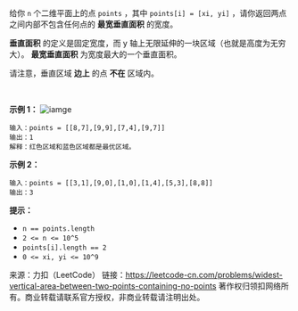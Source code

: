 给你 ```n``` 个二维平面上的点 ```points``` ，其中 ```points[i] = [xi, yi]``` ，请你返回两点之间内部不包含任何点的 **最宽垂直面积** 的宽度。

**垂直面积** 的定义是固定宽度，而 y 轴上无限延伸的一块区域（也就是高度为无穷大）。 **最宽垂直面积** 为宽度最大的一个垂直面积。

请注意，垂直区域 **边上** 的点 **不在** 区域内。

 

**示例 1：**
![iamge](https://github.com/Zhenghao-Liu/LeetCode_problem-and-solution/blob/master/1637.两点之间不包含任何点的最宽垂直面积/1637_1.png)
```
输入：points = [[8,7],[9,9],[7,4],[9,7]]
输出：1
解释：红色区域和蓝色区域都是最优区域。
```
**示例 2：**
```
输入：points = [[3,1],[9,0],[1,0],[1,4],[5,3],[8,8]]
输出：3
```

**提示：**

* ```n == points.length```
* ```2 <= n <= 10^5```
* ```points[i].length == 2```
* ```0 <= xi, yi <= 10^9```

来源：力扣（LeetCode）
链接：https://leetcode-cn.com/problems/widest-vertical-area-between-two-points-containing-no-points
著作权归领扣网络所有。商业转载请联系官方授权，非商业转载请注明出处。
